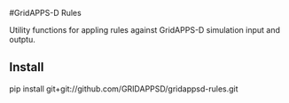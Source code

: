 
#GridAPPS-D  Rules

Utility functions for appling rules against GridAPPS-D simulation input and outptu.

## Install

pip install git+git://github.com/GRIDAPPSD/gridappsd-rules.git